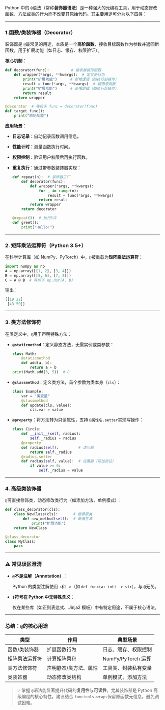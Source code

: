 Python 中的 `@`语法（常称**装饰器语法**）是一种强大的元编程工具，用于动态修改函数、方法或类的行为而不改变其原始代码。其主要用途可分为以下四类：

---

### 1. ​**函数/类装饰器（Decorator）​**​

装饰器是 `@`最常见的用途，本质是一个**高阶函数**，接收目标函数作为参数并返回新函数，用于扩展功能（如日志、缓存、权限验证）。

​**核心机制**​：

```python
def decorator(func):          # 接收被装饰函数
    def wrapper(*args, **kwargs):  # 定义新行为
        print("扩展功能")      # 新增逻辑（如执行前操作）
        result = func(*args, **kwargs)  # 调用原函数
        print("扩展功能")      # 新增逻辑（如执行后操作）
        return result
    return wrapper

@decorator  # 等价于 func = decorator(func)
def target_func():
    print("原始功能")
```

​**应用场景**​：

- ​**日志记录**​：自动记录函数调用信息。
    
- ​**性能计时**​：测量函数执行时间。
    
- ​**权限控制**​：验证用户权限后再执行函数。
    
- ​**重复执行**​：通过带参数装饰器实现：
    
    ```python
    def repeat(n):  # 装饰器工厂
        def decorator(func):
            def wrapper(*args, **kwargs):
                for _ in range(n):
                    result = func(*args, **kwargs)
                return result
            return wrapper
        return decorator
    
    @repeat(3)  # 执行3次
    def greet():
        print("Hello!")
    ```
    

---

### 2. ​**矩阵乘法运算符（Python 3.5+）​**​

在科学计算库（如 NumPy、PyTorch）中，`@`被重载为**矩阵乘法运算符**​：

```python
import numpy as np
A = np.array([[1, 2], [3, 4]])
B = np.array([[5, 6], [7, 8]])
C = A @ B  # 等价于 np.dot(A, B)
```

输出：

```python
[[19 22]
 [43 50]]
```

---

### 3. ​**类方法修饰符**​

在类定义中，`@`用于声明特殊方法：

- ​**`@staticmethod`**​：定义静态方法，无需实例或类参数：
    
    ```python
    class Math:
        @staticmethod
        def add(a, b):
            return a + b
    print(Math.add(3, 5))  # 8
    ```
    
- ​**`@classmethod`**​：定义类方法，首个参数为类本身（`cls`）：
    
    ```python
    class Example:
        var = "类变量"
        @classmethod
        def update(cls, value):
            cls.var = value
    ```
    
- ​**`@property`**​：将方法转为只读属性，支持 `@属性名.setter`实现写操作：
    
    ```python
    class Circle:
        def __init__(self, radius):
            self._radius = radius
        @property
        def radius(self):         # 访问器
            return self._radius
        @radius.setter
        def radius(self, value):  # 设置器（可加验证）
            if value >= 0: 
                self._radius = value
    ```
    

---

### 4. ​**高级类装饰器**​

`@`可直接修饰类，动态修改类行为（如添加方法、单例模式）：

```python
def class_decorator(cls):
    class NewClass(cls):       # 继承原类
        def new_method(self):  # 新增方法
            print("扩展功能")
    return NewClass

@class_decorator
class MyClass:
    pass
```

---

### ⚠️ ​**常见误区澄清**​

- ​**`@`不是注解（Annotation）​**​：
    
    Python 的类型注解使用 `:`和 `->`（如 `def func(a: int) -> str`），与 `@`无关。
    
- ​**`$`符号在 Python 中无特殊含义**​：
    
    仅在某些库（如正则表达式、Jinja2 模板）中有特定用途，不属于核心语法。
    

---

### ​**总结：`@`的核心用途**​

|类型|作用|典型场景|
|---|---|---|
|函数/类装饰器|扩展函数行为|日志、缓存、权限控制|
|矩阵乘法运算符|计算矩阵乘积|NumPy/PyTorch 运算|
|类方法修饰符|声明静态/类方法、属性|工具类、封装私有变量|
|类装饰器|动态修改类结构|单例模式、添加方法|

> 💡 掌握 `@`语法能显著提升代码的**复用性**与**可读性**，尤其装饰器是 Python 高级编程的核心特性。建议结合 `functools.wraps`保留原函数元信息，避免调试困难。